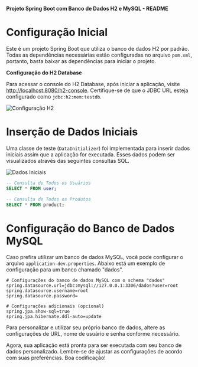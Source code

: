 **Projeto Spring Boot com Banco de Dados H2 e MySQL - README**

# Configuração Inicial

Este é um projeto Spring Boot que utiliza o banco de dados H2 por padrão. Todas as dependências necessárias estão configuradas no arquivo `pom.xml`, portanto, basta baixar as dependências para iniciar o projeto.

**Configuração do H2 Database**

Para acessar o console do H2 Database, após iniciar a aplicação, visite [http://localhost:8080/h2-console](http://localhost:8080/h2-console). Certifique-se de que o JDBC URL esteja configurado como `jdbc:h2:mem:testdb`.

![Configuração H2](path/to/screenshot-h2-config.png)

# Inserção de Dados Iniciais

Uma classe de teste (`DataInitializer`) foi implementada para inserir dados iniciais assim que a aplicação for executada. Esses dados podem ser visualizados através das seguintes consultas SQL.

![Dados Iniciais](path/to/screenshot-dados-iniciais.png)

```sql
-- Consulta de Todos os Usuários
SELECT * FROM user;

-- Consulta de Todos os Produtos
SELECT * FROM product;
```

# Configuração do Banco de Dados MySQL

Caso prefira utilizar um banco de dados MySQL, você pode configurar o arquivo `application-dev.properties`. Abaixo está um exemplo de configuração para um banco chamado "dados".

```properties
# Configurações do banco de dados MySQL com o schema "dados"
spring.datasource.url=jdbc:mysql://127.0.0.1:3306/dados?user=root
spring.datasource.username=root
spring.datasource.password=

# Configurações adicionais (opcional)
spring.jpa.show-sql=true
spring.jpa.hibernate.ddl-auto=update
```

Para personalizar e utilizar seu próprio banco de dados, altere as configurações de URL, nome de usuário e senha conforme necessário.

Agora, sua aplicação está pronta para ser executada com seu banco de dados personalizado. Lembre-se de ajustar as configurações de acordo com suas preferências. Boa codificação!
